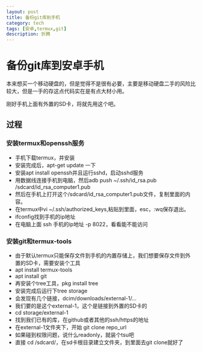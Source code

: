 ```yaml
---
layout: post
title: 备份git库到手机
category: tech
tags: [安卓,termux,git]
description: 折腾
---
```


# 备份git库到安卓手机

本来想买一个移动硬盘的，但是觉得不是很有必要，主要是移动硬盘二手的风险比较大，但是一手的存这点代码实在是有点大材小用。

刚好手机上面有外置的SD卡，将就先用这个吧。

## 过程

### 安装termux和openssh服务

- 手机下载termux，并安装
- 安装完成后，apt-get update 一下
- 安装apt install openssh并且运行sshd，启动sshd服务
- 用数据线连接手机到电脑，然后adb push ~/.ssh/id_rsa.pub /sdcard/id_rsa_computer1.pub
- 然后在手机上打开这个/sdcard/id_rsa_computer1.pub文件，复制里面的内容。
- 在termux中vi ~/.ssh/authorized_keys,粘贴到里面，esc，:wq保存退出。
- ifconfig找到手机的ip地址
- 在电脑上面 ssh 手机的ip地址 -p 8022，看看能不能访问

### 安装git和termux-tools

- 由于默认termux只能保存文件到手机的内置存储上，我们想要保存文件到外置的SD卡，需要安装个工具
- apt install termux-tools
- apt install git
- 再安装个tree工具，pkg install tree
- 安装完成后运行下tree storage
- 会发现有几个链接，dcim/downloads/external-1/...
- 我们要的是这个external-1，这个是链接到外置的SD卡的
- cd storage/external-1
- 找到我们已有的库，在github或者其他的ssh/https的地址
- 在external-1文件夹下，开始 git clone repo_url
- 如果碰到权限问题，说什么readonly，就装个tsu吧
- 直接 cd /sdcard/，在sd卡根目录建立文件夹，到里面去git clone就好了

